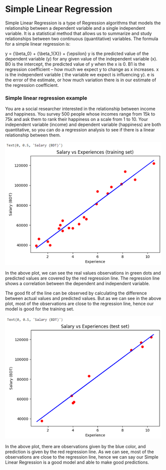 
# Simple Linear Regression

Simple Linear Regression is a type of Regression algorithms that models the relationship between a dependent variable and a single independent variable. It is a statistical method that allows us to summarize and study relationships between two continuous (quantitative) variables.
The formula for a simple linear regression is:

y = {\beta_0} + {\beta_1{X}} + {\epsilon}
y is the predicted value of the dependent variable (y) for any given value of the independent variable (x).
B0 is the intercept, the predicted value of y when the x is 0.
B1 is the regression coefficient – how much we expect y to change as x increases.
x is the independent variable ( the variable we expect is influencing y).
e is the error of the estimate, or how much variation there is in our estimate of the regression coefficient.

### Simple linear regression example
You are a social researcher interested in the relationship between income and happiness. You survey 500 people whose incomes range from 15k to 75k and ask them to rank their happiness on a scale from 1 to 10.
Your independent variable (income) and dependent variable (happiness) are both quantitative, so you can do a regression analysis to see if there is a linear relationship between them.

![](Screenshot/simple_linear_regression/train.PNG)

In the above plot, we can see the real values observations in green dots and predicted values are covered by the red regression line. The regression line shows a correlation between the dependent and independent variable.

The good fit of the line can be observed by calculating the difference between actual values and predicted values. But as we can see in the above plot, most of the observations are close to the regression line, hence our model is good for the training set.

![](Screenshot/simple_linear_regression/test.PNG)

In the above plot, there are observations given by the blue color, and prediction is given by the red regression line. As we can see, most of the observations are close to the regression line, hence we can say our Simple Linear Regression is a good model and able to make good predictions.

